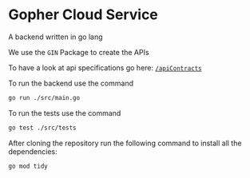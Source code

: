 # Gopher Cloud Service

A backend written in go lang

We use the `GIN` Package to create the APIs

To have a look at api specifications go here: [`/apiContracts`]("./apiContracts")

To run the backend use the command

```sh
go run ./src/main.go
```

To run the tests use the command

```sh
go test ./src/tests
```

After cloning the repository run the following command to install all the dependencies:

```sh
go mod tidy
```
